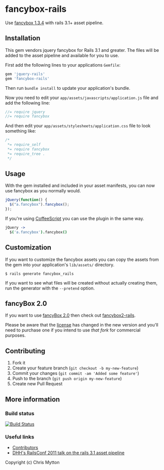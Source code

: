 # fancybox-rails

Use [fancybox 1.3.4](http://fancybox.net/) with rails 3.1+ asset pipeline.

## Installation

This gem vendors jquery fancybox for Rails 3.1 and greater. The files
will be added to the asset pipeline and available for you to use.

First add the following lines to your applications `Gemfile`:

``` ruby
gem 'jquery-rails'
gem 'fancybox-rails'
```

Then run `bundle install` to update your application's bundle.

Now you need to edit your `app/assets/javascripts/application.js`
file and add the following line:

``` javascript
//= require jquery
//= require fancybox
```

And then edit your `app/assets/stylesheets/application.css` file to
look something like:

``` css
/*
 *= require_self
 *= require fancybox
 *= require_tree .
 */
```

## Usage

With the gem installed and included in your asset manifests, you can now
use fancybox as you normally would.

``` javascript
jQuery(function() {
  $("a.fancybox").fancybox();
});
```

If you're using [CoffeeScript](http://coffeescript.org/) you can use the
plugin in the same way.

```coffeescript
jQuery ->
  $('a.fancybox').fancybox()
```

## Customization

If you want to customize the fancybox assets you can copy the assets
from the gem into your application's `lib/assets/` directory.

    $ rails generate fancybox_rails

If you want to see what files will be created without actually creating
them, run the generator with the `--pretend` option.

## fancyBox 2.0

If you want to use [fancyBox 2.0](http://fancyapps.com/fancybox/) then
check out [fancybox2-rails](https://github.com/kyparn/fancybox2-rails).

Please be aware that the [license](http://fancyapps.com/fancybox/#license) has changed in the new version and
you'll need to purchase one if you intend to use *that fork* for
commercial purposes.

## Contributing

1. Fork it
2. Create your feature branch (`git checkout -b my-new-feature`)
3. Commit your changes (`git commit -am 'Added some feature'`)
4. Push to the branch (`git push origin my-new-feature`)
5. Create new Pull Request

## More information

### Build status

[![Build Status](https://travis-ci.org/hecticjeff/fancybox-rails.png?branch=master)](https://travis-ci.org/hecticjeff/fancybox-rails)

### Useful links

* [Contributors](https://github.com/hecticjeff/fancybox-rails/contributors)
* [DHH's RailsConf 2011 talk on the rails 3.1 asset pipeline](http://www.youtube.com/watch?v=cGdCI2HhfAU)

Copyright (c) Chris Mytton
